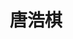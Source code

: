 ---
title: 唐浩棋
graduate_time: 2023
position: 硕士
photo: "/url_test/alumnus/tanghaoqi/photo.jpg"
place: 6
career: "中国航天科工集团贵州航天林泉电机有限公司" 
---